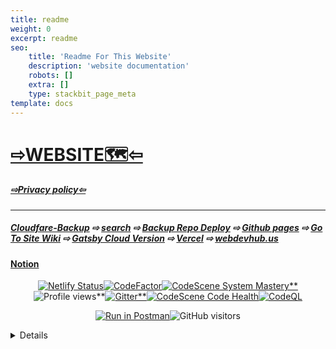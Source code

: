 ```yaml
---
title: readme
weight: 0
excerpt: readme
seo:
    title: 'Readme For This Website'
    description: 'website documentation'
    robots: []
    extra: []
    type: stackbit_page_meta
template: docs
---
```


# [⇨WEBSITE🗺️⇦](https://bgoonz-blog.netlify.app/)

##### [⇨Privacy policy⇦](https://codepen.io/bgoonz/pen/LYLJZrW)

</div>

---

##### [Cloudfare-Backup](https://bgoonz-blog-2-0.pages.dev/) ⇨ [search](https://www.algolia.com/realtime-search-demo/web-dev-resource-hub-9e6b8aa8-6106-44c5-9f59-ff3f9531abd4) ⇨ [Backup Repo Deploy](https://bgoonzblog20-backup.netlify.app/#gsc.tab=0) ⇨ [Github pages](https://bgoonz.github.io/BGOONZ_BLOG_2.0/) ⇨ [Go To Site Wiki](https://github.com/bgoonz/BGOONZ_BLOG_2.0/wiki) ⇨ [Gatsby Cloud Version](https://bgoonzblog20master.gatsbyjs.io/) ⇨ [Vercel](https://bgoonz-blog-2-0-iuovoktmh-bgoonz.vercel.app/) ⇨ [webdevhub.us](www.webdevhub.us)

#### [Notion](https://webdevhub42.notion.site/Bgoonz-Blog-2-0-a82c419db97b4224bb1e4fdec981cbfb)

</div>
<div align="center">

[![Netlify Status](https://api.netlify.com/api/v1/badges/a1b7ee1a-11a7-4bd2-a341-2260656e216f/deploy-status)](https://app.netlify.com/sites/bgoonz-blog/deploys)[![CodeFactor](https://www.codefactor.io/repository/github/webdevhub42/bgoonz_blog_2.0/badge)](https://www.codefactor.io/repository/github/webdevhub42/bgoonz_blog_2.0)[![CodeScene System Mastery**](https://codescene.io/projects/17026/status-badges/system-mastery)](https://codescene.io/projects/17026)![Profile views**](https://views.whatilearened.today/views/github/bgoonz/views.svg)[![Gitter**](https://badges.gitter.im/bgoonz/community.svg)](https://gitter.im/bgoonz/community?utm_source=badge&utm_medium=badge&utm_campaign=pr-badge)[![CodeScene Code Health](https://codescene.io/projects/17026/status-badges/code-health)](https://codescene.io/projects/17026)[![CodeQL](https://github.com/bgoonz/BGOONZ_BLOG_2.0/actions/workflows/codeql-analysis.yml/badge.svg)](https://github.com/bgoonz/BGOONZ_BLOG_2.0/actions/workflows/codeql-analysis.yml)

[![Run in Postman](https://run.pstmn.io/button.svg)](https://app.getpostman.com/run-collection/aac9892cd5e6fe8241ce?action=collection%2Fimport#?env%5Bblog%5D=dW5kZWZpbmVk)![GitHub visitors](https://visitor-badge-reloaded.herokuapp.com/badge?page_id=bgoonz.visitor.badge.reloaded&color=00bbbb&style=for-the-badge&logo=github)

</div>

<details>
